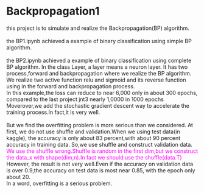# Backpropagation1
this project is to simulate and realize the Backpropagation(BP) algorithm.
<br><br>
the BP1.ipynb achieved a example of binary classification using simple BP algorithm.
<br>
<br>
the BP2.ipynb achieved a example of binary classification using complete BP algorithm.
In the class Layer, a layer means a neuron layer.
It has two process,forward and backpropagation where we realize the BP algorithm.
We realize two active function relu and sigmoid and its reverse function using in 
the forward and backpropagation process.
<br>
In this example,the loss can reduce to near 6,000 only in about 300 epochs,
compared to the last project jnt3 
nearly 1,0000 in 1000 epochs
<br>
Moverover,we add the stochastic gradient descent way to accelerate the training
process.In fact,it is very well.
<br>
<br>
But we find the overfitting problem is more serious than we considered.
At first, we do not use shuffle and validation.When we using test data(in kaggle),
the accuracy is only about 83 percent,with about 90 percent accuracy in training data.
So,we use shuffle and construct validation data.
<font color='#ff00ff'>
We use the shuffle wrong.Shuffle is random in the first dim,but we construct the
data_x with shape(dim,n).In fact we should use the shuffle(data.T)
</font>
<br>
However, the result is not very well.Even if the accuracy on validation data is over
0.9,the accuracy on test data is most near 0.85, with the epoch only about 20.
<br>
In a word, overfitting is a serious problem.
